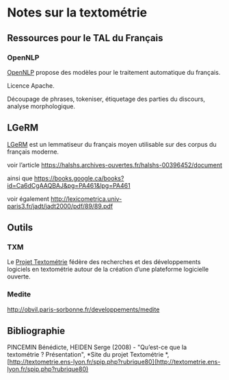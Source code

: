 # Notes sur la textométrie

## Ressources pour le TAL du Français

### OpenNLP

[OpenNLP](https://sites.google.com/site/nicolashernandez/resources/opennlp) propose des modèles pour le traitement automatique du français.

Licence Apache.

Découpage de phrases, tokeniser, étiquetage des parties du discours, analyse morphologique.

## LGeRM

[LGeRM](http://www.atilf.fr/LGeRM/) est un lemmatiseur du français moyen utilisable sur des corpus du français moderne.

voir l’article https://halshs.archives-ouvertes.fr/halshs-00396452/document

ainsi que https://books.google.ca/books?id=Ca6dCgAAQBAJ&pg=PA461&lpg=PA461

voir également http://lexicometrica.univ-paris3.fr/jadt/jadt2000/pdf/89/89.pdf

## Outils

### TXM

Le [Projet Textométrie](http://textometrie.ens-lyon.fr) fédère des recherches et des développements logiciels en textométrie autour de la création d’une plateforme logicielle ouverte.

### Medite

http://obvil.paris-sorbonne.fr/developpements/medite

## Bibliographie

PINCEMIN Bénédicte, HEIDEN Serge (2008) - "Qu’est-ce que la textométrie ? Présentation", *Site du projet Textométrie *, [http://textometrie.ens-lyon.fr/spip.php?rubrique80](http://textometrie.ens-lyon.fr/spip.php?rubrique80)